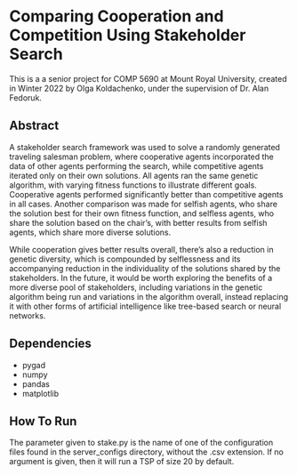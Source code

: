# Comparing Cooperation and Competition Using Stakeholder Search
This is a a senior project for COMP 5690 at Mount Royal University, created in Winter 2022 by Olga Koldachenko, under the supervision of Dr. Alan Fedoruk.

## Abstract
A stakeholder search framework was used to solve a randomly generated traveling salesman problem, where cooperative agents incorporated the data of other agents performing the search, while competitive agents iterated only on their own solutions. All agents ran the same genetic algorithm, with varying fitness functions to illustrate different goals. Cooperative agents performed significantly better than competitive agents in all cases. Another comparison was made for selfish agents, who share the solution best for their own fitness function, and selfless agents, who share the solution based on the chair’s, with better results from selfish agents, which share more diverse solutions. 

While cooperation gives better results overall, there’s also a reduction in genetic diversity, which is compounded by selflessness and its accompanying reduction in the individuality of the solutions shared by the stakeholders. In the future, it would be worth exploring the benefits of a more diverse pool of stakeholders, including variations in the genetic algorithm being run and variations in the algorithm overall, instead replacing it with other forms of artificial intelligence like tree-based search or neural networks.    

## Dependencies
- pygad
- numpy
- pandas
- matplotlib

## How To Run
The parameter given to stake.py is the name of one of the configuration files found in the server_configs directory, without the .csv extension. If no argument is given, then it will run a TSP of size 20 by default.